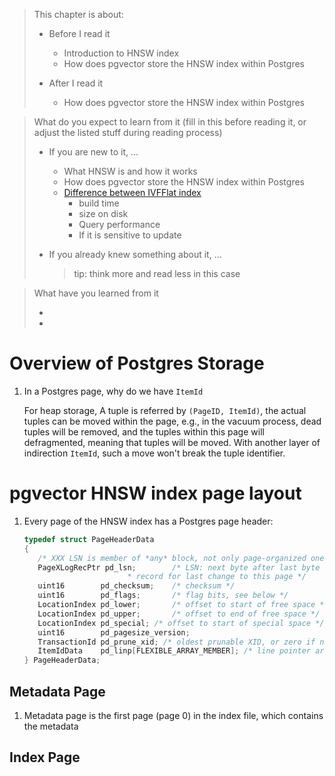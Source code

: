 > This chapter is about:
>
> * Before I read it
>
>   * Introduction to HNSW index
>   * How does pgvector store the HNSW index within Postgres
>
> * After I read it
>   * How does pgvector store the HNSW index within Postgres

> What do you expect to learn from it (fill in this before reading it, or adjust
> the listed stuff during reading process)
>
> * If you are new to it, ...
>  
>   * What HNSW is and how it works
>   * How does pgvector store the HNSW index within Postgres
>   * [Difference between IVFFlat index](https://tembo.io/blog/vector-indexes-in-pgvector)
>     * build time
>     * size on disk
>     * Query performance
>     * If it is sensitive to update
>
> * If you already knew something about it, ... 
>   > tip: think more and read less in this case

> What have you learned from it
>
> *
> *

# Overview of Postgres Storage

1. In a Postgres page, why do we have `ItemId`
   
   For heap storage, A tuple is referred by `(PageID, ItemId)`, the actual
   tuples can be moved within the page, e.g., in the vacuum process, dead
   tuples will be removed, and the tuples within this page will defragmented,
   meaning that tuples will be moved. With another layer of indirection `ItemId`,
   such a move won't break the tuple identifier.

# pgvector HNSW index page layout

1. Every page of the HNSW index has a Postgres page header:

   ```c
   typedef struct PageHeaderData
   {
      /* XXX LSN is member of *any* block, not only page-organized ones */
      PageXLogRecPtr pd_lsn;		/* LSN: next byte after last byte of xlog
                          * record for last change to this page */
      uint16		pd_checksum;	/* checksum */
      uint16		pd_flags;		/* flag bits, see below */
      LocationIndex pd_lower;		/* offset to start of free space */
      LocationIndex pd_upper;		/* offset to end of free space */
      LocationIndex pd_special;	/* offset to start of special space */
      uint16		pd_pagesize_version;
      TransactionId pd_prune_xid; /* oldest prunable XID, or zero if none */
      ItemIdData	pd_linp[FLEXIBLE_ARRAY_MEMBER]; /* line pointer array */
   } PageHeaderData;
   ```

## Metadata Page

1. Metadata page is the first page (page 0) in the index file, which contains
   the metadata

## Index Page